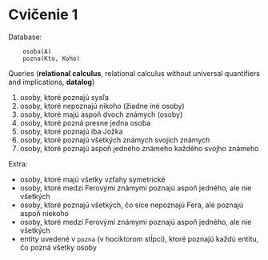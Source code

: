 # Cvičenie 1

Database:
```
	osoba(A)
	pozna(Kto, Koho)
```

Queries (**relational calculus**, relational calculus without universal quantifiers and implications, **datalog**)
1. osoby, ktoré poznajú sysľa
2. osoby, ktoré nepoznajú nikoho (žiadne iné osoby)
3. osoby, ktoré majú aspoň dvoch známych (osoby)
4. osoby, ktoré pozná presne jedna osoba
5. osoby, ktoré poznajú iba Jožka
6. osoby, ktoré poznajú všetkých známych svojich známych
7. osoby, ktoré poznajú aspoň jedného známeho každého svojho známeho

Extra:
* osoby, ktoré majú všetky vzťahy symetrické
* osoby, ktoré medzi Ferovými známymi poznajú aspoň jedného, ale nie všetkých
* osoby, ktoré poznajú všetkých, čo síce nepoznajú Fera, ale poznajú aspoň niekoho
* osoby, ktoré medzi Ferovými známymi poznajú aspoň jedného, ale nie všetkých
* entity uvedené v `pozna` (v hociktorom stĺpci), ktoré poznajú každú entitu, čo pozná všetky osoby

